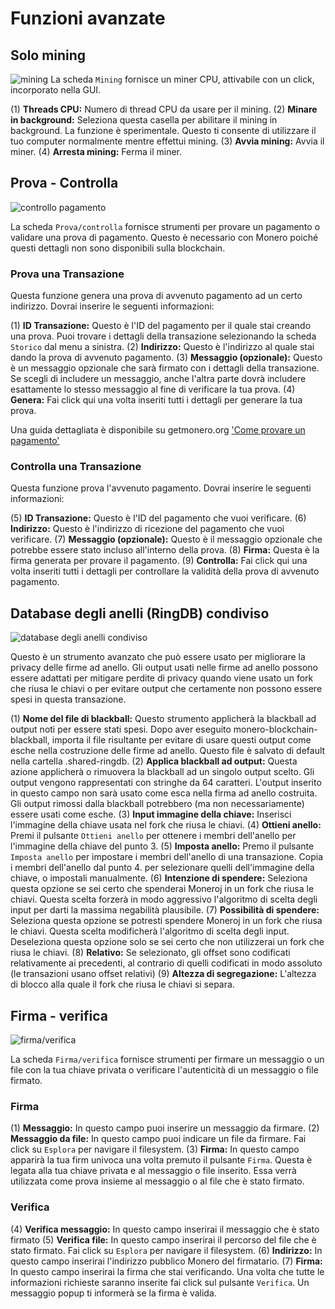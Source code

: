 # Funzioni avanzate

## Solo mining

![mining](media/black_mining.png)
La scheda `Mining` fornisce un miner CPU, attivabile con un click, incorporato nella GUI.

(1) **Threads CPU:** Numero di thread CPU da usare per il mining. 
(2) **Minare in background:** Seleziona questa casella per abilitare il mining in background. La funzione è sperimentale. Questo ti consente di utilizzare il tuo computer normalmente mentre effettui mining.
(3) **Avvia mining:** Avvia il miner.
(4) **Arresta mining:** Ferma il miner.

## Prova - Controlla

![controllo pagamento](media/black_prove-check.png)

La scheda `Prova/controlla` fornisce strumenti per provare un pagamento o validare una prova di pagamento. Questo è necessario con Monero poiché questi dettagli non sono disponibili sulla blockchain.

### Prova una Transazione

Questa funzione genera una prova di avvenuto pagamento ad un certo indirizzo. Dovrai inserire le seguenti informazioni:

(1) **ID Transazione:** Questo è l'ID del pagamento per il quale stai creando una prova. Puoi trovare i dettagli della transazione selezionando la scheda `Storico` dal menu a sinistra. 
(2) **Indirizzo:** Questo è l'indirizzo al quale stai dando la prova di avvenuto pagamento.
(3) **Messaggio (opzionale):** Questo è un messaggio opzionale che sarà firmato con i dettagli della transazione. Se scegli di includere un messaggio, anche l'altra parte dovrà includere esattamente lo stesso messaggio al fine di verificare la tua prova.
(4) **Genera:** Fai click qui una volta inseriti tutti i dettagli per generare la tua prova.
&nbsp;

Una guida dettagliata è disponibile su getmonero.org ['Come provare un pagamento'](https://getmonero.org/it/resources/user-guides/prove-payment.html)

### Controlla una Transazione

Questa funzione prova l'avvenuto pagamento. Dovrai inserire le seguenti informazioni:

(5) **ID Transazione:** Questo è l'ID del pagamento che vuoi verificare.
(6) **Indirizzo:** Questo è l'indirizzo di ricezione del pagamento che vuoi verificare.
(7) **Messaggio (opzionale):** Questo è il messaggio opzionale che potrebbe essere stato incluso all'interno della prova.
(8) **Firma:** Questa è la firma generata per provare il pagamento.
(9) **Controlla:** Fai click qui una volta inseriti tutti i dettagli per controllare la validità della prova di avvenuto pagamento.

## Database degli anelli (RingDB) condiviso

![database degli anelli condiviso](media/black_sharedringdb.png)

Questo è un strumento avanzato che può essere usato per migliorare la privacy delle firme ad anello. Gli output usati nelle firme ad anello possono essere adattati per mitigare perdite di privacy quando viene usato un fork che riusa le chiavi o per evitare output che certamente non possono essere spesi in questa transazione.

(1) **Nome del file di blackball:** Questo strumento applicherà la blackball ad output noti per essere stati spesi. Dopo aver eseguito monero-blockchain-blackball, importa il file risultante per evitare di usare questi output come esche nella costruzione delle firme ad anello. Questo file è salvato di default nella cartella .shared-ringdb.
(2) **Applica blackball ad output:** Questa azione applicherà o rimuovera la blackball ad un singolo output scelto. Gli output vengono rappresentati con stringhe da 64 caratteri. L'output inserito in questo campo non sarà usato come esca nella firma ad anello costruita. Gli output rimossi dalla blackball potrebbero (ma non necessariamente) essere usati come esche.
(3) **Input immagine della chiave:** Inserisci l'immagine della chiave usata nel fork che riusa le chiavi.
(4) **Ottieni anello:** Premi il pulsante `Ottieni anello` per ottenere i membri dell'anello per l'immagine della chiave del punto 3.
(5) **Imposta anello:** Premo il pulsante `Imposta anello` per impostare i membri dell'anello di una transazione. Copia i membri dell'anello dal punto 4. per selezionare quelli dell'immagine della chiave, o impostali manualmente.
(6) **Intenzione di spendere:** Seleziona questa opzione se sei certo che spenderai Moneroj in un fork che riusa le chiavi. Questa scelta forzerà in modo aggressivo l'algoritmo di scelta degli input per darti la massima negabilità plausibile.
(7) **Possibilità di spendere:** Seleziona questa opzione se potresti spendere Moneroj in un fork che riusa le chiavi. Questa scelta modificherà l'algoritmo di scelta degli input. Deseleziona questa opzione solo se sei certo che non utilizzerai un fork che riusa le chiavi.
(8) **Relativo:** Se selezionato, gli offset sono codificati relativamente ai precedenti, al contrario di quelli codificati in modo assoluto (le transazioni usano offset relativi)
(9) **Altezza di segregazione:** L'altezza di blocco alla quale il fork che riusa le chiavi si separa.

## Firma - verifica

![firma/verifica](media/black_sign-verify.png)

La scheda `Firma/verifica` fornisce strumenti per firmare un messaggio o un file con la tua chiave privata o verificare l'autenticità di un messaggio o file firmato.

### Firma

(1) **Messaggio:** In questo campo puoi inserire un messaggio da firmare. 
(2) **Messaggio da file:** In questo campo puoi indicare un file da firmare. Fai click su `Esplora` per navigare il filesystem.
(3) **Firma:** In questo campo apparirà la tua firm univoca una volta premuto il pulsante `Firma`. Questa è legata alla tua chiave privata e al messaggio o file inserito. Essa verrà utilizzata come prova insieme al messaggio o al file che è stato firmato.

### Verifica

(4) **Verifica messaggio:** In questo campo inserirai il messaggio che è stato firmato
(5) **Verifica file:** In questo campo inserirai il percorso del file che è stato firmato. Fai click su `Esplora` per navigare il filesystem.
(6) **Indirizzo:** In questo campo inserirai l'indirizzo pubblico Monero del firmatario.
(7) **Firma:** In questo campo inserirai la firma che stai verificando. Una volta che tutte le informazioni richieste saranno inserite fai click sul pulsante `Verifica`. Un messaggio popup ti informerà se la firma è valida.


